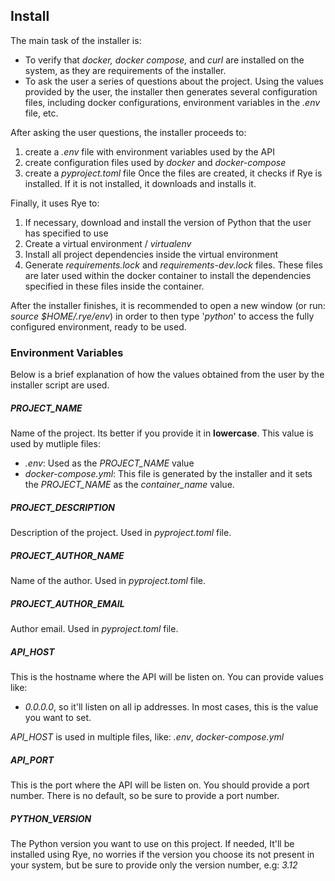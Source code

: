 ## Install

The main task of the installer is:

- To verify that *docker, docker compose,* and *curl* are installed on the system, as they are requirements of the installer.
- To ask the user a series of questions about the project. Using the values provided by the user, the installer then generates several configuration files, including docker configurations, environment variables in the *.env* file, etc.

After asking the user questions, the installer proceeds to:

1. create a *.env* file with environment variables used by the API
2. create configuration files used by *docker* and *docker-compose*
3. create a *pyproject.toml* file
   Once the files are created, it checks if Rye is installed. If it is not installed, it downloads and installs it.

Finally, it uses Rye to:

1. If necessary, download and install the version of Python that the user has specified to use
2. Create a virtual environment / *virtualenv*
3. Install all project dependencies inside the virtual environment
4. Generate *requirements.lock* and *requirements-dev.lock* files. These files are later used within the docker container to install the dependencies specified in these files inside the container.

After the installer finishes, it is recommended to open a new window (or run: *source $HOME/.rye/env*) in order to then type '*python*' to access the fully configured environment, ready to be used.

### Environment Variables

Below is a brief explanation of how the values obtained from the user by the installer script are used.

##### PROJECT_NAME

Name of the project. Its better if you provide it in **lowercase**. This value is used by mutliple files:

 - *.env*: Used as the *PROJECT_NAME* value
 - *docker-compose.yml*: This file is generated by the installer and it sets the *PROJECT_NAME* as the *container_name* value.

##### PROJECT_DESCRIPTION

Description of the project. Used in *pyproject.toml* file.

##### PROJECT_AUTHOR_NAME

Name of the author. Used in *pyproject.toml* file.

##### PROJECT_AUTHOR_EMAIL

Author email. Used in *pyproject.toml* file.

##### API_HOST

This is the hostname where the API will be listen on. You can provide values like:

- *0.0.0.0*, so it'll listen on all ip addresses. In most cases, this is the value you want to set.

*API_HOST* is used in multiple files, like: *.env*, *docker-compose.yml*

##### API_PORT

This is the port where the API will be listen on. You should provide a port number. There is no default, so be sure to provide a port number.

##### PYTHON_VERSION

The Python version you want to use on this project. If needed, It'll be installed using Rye, no worries if the version you choose its not present in your system, but be sure to provide only the version number, e.g: *3.12* 